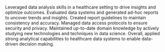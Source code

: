 Leveraged data analysis skills in a healthcare setting to drive insights and optimize outcomes. Evaluated data systems and generated ad-hoc reports to uncover trends and insights. Created report guidelines to maintain consistency and accuracy. Managed data access protocols to ensure security and privacy. Maintained up-to-date domain knowledge by actively studying new technologies and techniques in data science. Overall, applied strong analytical capabilities to healthcare data systems to enable data-driven decision making.

<!---
tzolkowski96/tzolkowski96 is a ✨ special ✨ repository because its `README.md` (this file) appears on your GitHub profile.
You can click the Preview link to take a look at your changes.
--->

